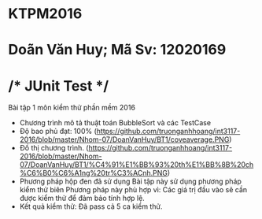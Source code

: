 ﻿# KTPM2016
# Doãn Văn Huy; Mã Sv: 12020169
# /* JUnit Test */
Bài tập 1 môn kiểm thử phần mềm 2016
* Chương trình mô tả thuật toán BubbleSort và các TestCase
* Độ bao phủ đạt: 100%
 (https://github.com/truonganhhoang/int3117-2016/blob/master/Nhom-07/DoanVanHuy/BT1/coveaverage.PNG)
* Đồ thị chương trình.
 (https://github.com/truonganhhoang/int3117-2016/blob/master/Nhom-07/DoanVanHuy/BT1/%C4%91%E1%BB%93%20th%E1%BB%8B%20ch%C6%B0%C6%A1ng%20tr%C3%ACnh.PNG)
* Phương pháp hộp đen đã sử dụng
 Bài tập này sử dụng phương pháp kiểm thử biên
 Phương pháp này phù hợp vì: Các giá trị đầu vào sẽ cần được kiểm thử để đảm bảo tính hợp lệ.
* Kết quả kiểm thử: Đã pass cả 5 ca kiểm thử.

